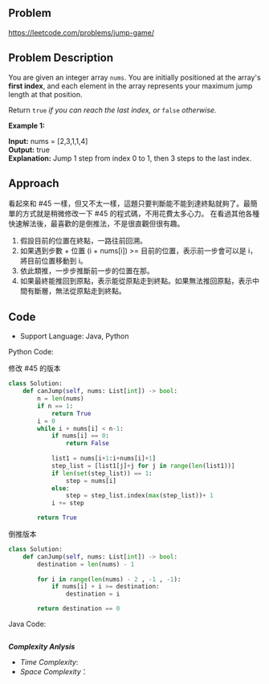 ## Problem

https://leetcode.com/problems/jump-game/

## Problem Description
You are given an integer array `nums`. You are initially positioned at the array's **first index**, and each element in the array represents your maximum jump length at that position.

Return `true` *if you can reach the last index, or* `false` *otherwise.*

 

**Example 1:**

**Input:** nums = [2,3,1,1,4]  </br>
**Output:** true  </br>
**Explanation:** Jump 1 step from index 0 to 1, then 3 steps to the last index.




## Approach
看起來和 #45 一樣，但又不太一樣，這題只要判斷能不能到達終點就夠了。最簡單的方式就是稍微修改一下 #45 的程式碼，不用花費太多心力。
在看過其他各種快速解法後，最喜歡的是倒推法，不是很直觀但很有趣。
1. 假設目前的位置在終點，一路往前回溯。
2. 如果遇到步數 + 位置 (i + nums[i]) >= 目前的位置，表示前一步會可以是 i，將目前位置移動到 i。
3. 依此類推，一步步推斷前一步的位置在那。
4. 如果最終能推回到原點，表示能從原點走到終點。如果無法推回原點，表示中間有斷層，無法從原點走到終點。


## Code

- Support Language: Java, Python

Python Code:

修改 #45 的版本
```py  
class Solution:
    def canJump(self, nums: List[int]) -> bool:
        n = len(nums)
        if n == 1:
            return True
        i = 0
        while i + nums[i] < n-1:
            if nums[i] == 0:
                return False
        
            list1 = nums[i+1:i+nums[i]+1] 
            step_list = [list1[j]+j for j in range(len(list1))]
            if len(set(step_list)) == 1:
                step = nums[i]
            else:
                step = step_list.index(max(step_list))+ 1
            i += step

        return True
```
倒推版本
```py
class Solution:
    def canJump(self, nums: List[int]) -> bool:
        destination = len(nums) - 1
 
        for i in range(len(nums) - 2 , -1 , -1):           
            if nums[i] + i >= destination:
                destination = i

        return destination == 0
```


Java Code:

```

```

**_Complexity Anlysis_**

- _Time Complexity_: 
- _Space Complexity_：
